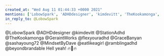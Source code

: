 ```yaml
---
created_at: "Wed Aug 11 01:44:33 +0000 2021"
mentions: ['LobowSpark', 'ADHDdesigner', 'kimdevitt', 'TheKookamonga', 'GeraintWorks', 'flexyouradhd', 'MindsetByDave', 'eatlikeagirl', 'ramblingadhd', 'beyondbrandable']
in_reply_to: @LobowSpark
---
```


@LobowSpark @ADHDdesigner @kimdevitt @StationAdhd @TheKookamonga @GeraintWorks @flexyouradhd @GraceBanyan @sashayoung72 @MindsetByDave @eatlikeagirl @ramblingadhd @beyondbrandable Hell yeah!  🔥🤘🔥
